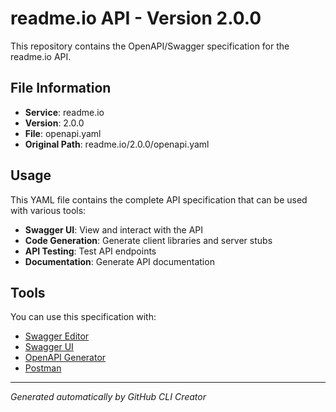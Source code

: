 # readme.io API - Version 2.0.0

This repository contains the OpenAPI/Swagger specification for the readme.io API.

## File Information

- **Service**: readme.io
- **Version**: 2.0.0
- **File**: openapi.yaml
- **Original Path**: readme.io/2.0.0/openapi.yaml

## Usage

This YAML file contains the complete API specification that can be used with various tools:

- **Swagger UI**: View and interact with the API
- **Code Generation**: Generate client libraries and server stubs
- **API Testing**: Test API endpoints
- **Documentation**: Generate API documentation

## Tools

You can use this specification with:

- [Swagger Editor](https://editor.swagger.io/)
- [Swagger UI](https://swagger.io/tools/swagger-ui/)
- [OpenAPI Generator](https://openapi-generator.tech/)
- [Postman](https://www.postman.com/)

---

*Generated automatically by GitHub CLI Creator*
